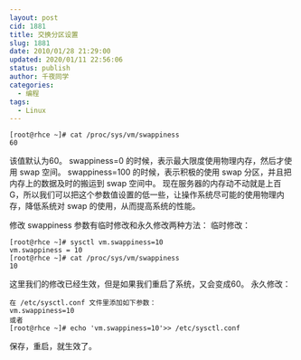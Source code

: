 ```yaml
---
layout: post
cid: 1881
title: 交换分区设置
slug: 1881
date: 2010/01/28 21:29:00
updated: 2020/01/11 22:56:06
status: publish
author: 千夜同学
categories: 
  - 编程
tags: 
  - Linux
---
```



```
[root@rhce ~]# cat /proc/sys/vm/swappiness
60
```

该值默认为60。
swappiness=0 的时候，表示最大限度使用物理内存，然后才使用 swap 空间。
swappiness=100 的时候，表示积极的使用 swap 分区，并且把内存上的数据及时的搬运到 swap 空间中。
现在服务器的内存动不动就是上百G，所以我们可以把这个参数值设置的低一些，让操作系统尽可能的使用物理内存，降低系统对 swap 的使用，从而提高系统的性能。

修改 swappiness 参数有临时修改和永久修改两种方法：
临时修改：

```
[root@rhce ~]# sysctl vm.swappiness=10
vm.swappiness = 10
[root@rhce ~]# cat /proc/sys/vm/swappiness
10
```

这里我们的修改已经生效，但是如果我们重启了系统，又会变成60。
永久修改：

```
在 /etc/sysctl.conf 文件里添加如下参数：
vm.swappiness=10
或者
[root@rhce ~]# echo 'vm.swappiness=10'>> /etc/sysctl.conf
```

保存，重启，就生效了。

